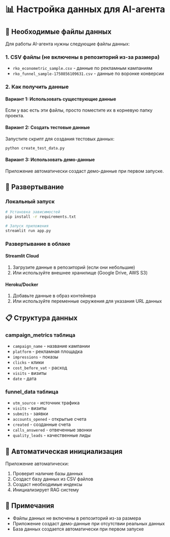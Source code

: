 # 📊 Настройка данных для AI-агента

## 📁 Необходимые файлы данных

Для работы AI-агента нужны следующие файлы данных:

### 1. CSV файлы (не включены в репозиторий из-за размера)

- `rko_econometric_sample.csv` - данные по рекламным кампаниям
- `rko_funnel_sample-1750856109631.csv` - данные по воронке конверсии

### 2. Как получить данные

#### Вариант 1: Использовать существующие данные
Если у вас есть эти файлы, просто поместите их в корневую папку проекта.

#### Вариант 2: Создать тестовые данные
Запустите скрипт для создания тестовых данных:

```bash
python create_test_data.py
```

#### Вариант 3: Использовать демо-данные
Приложение автоматически создаст демо-данные при первом запуске.

## 🚀 Развертывание

### Локальный запуск
```bash
# Установка зависимостей
pip install -r requirements.txt

# Запуск приложения
streamlit run app.py
```

### Развертывание в облаке

#### Streamlit Cloud
1. Загрузите данные в репозиторий (если они небольшие)
2. Или используйте внешнее хранилище (Google Drive, AWS S3)

#### Heroku/Docker
1. Добавьте данные в образ контейнера
2. Или используйте переменные окружения для указания URL данных

## 📋 Структура данных

### campaign_metrics таблица
- `campaign_name` - название кампании
- `platform` - рекламная площадка
- `impressions` - показы
- `clicks` - клики
- `cost_before_vat` - расход
- `visits` - визиты
- `date` - дата

### funnel_data таблица
- `utm_source` - источник трафика
- `visits` - визиты
- `submits` - заявки
- `accounts_opened` - открытые счета
- `created` - созданные счета
- `calls_answered` - отвеченные звонки
- `quality_leads` - качественные лиды

## 🔧 Автоматическая инициализация

Приложение автоматически:
1. Проверит наличие базы данных
2. Создаст базу данных из CSV файлов
3. Создаст необходимые индексы
4. Инициализирует RAG систему

## 📝 Примечания

- Файлы данных не включены в репозиторий из-за размера
- Приложение создаст демо-данные при отсутствии реальных данных
- База данных создается автоматически при первом запуске 